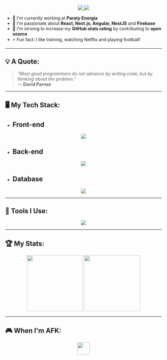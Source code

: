 <div align="center">
  <a href="https://www.linkedin.com/in/elias-santana-santos" target="_blank">
    <img src="https://skillicons.dev/icons?i=linkedin" />
  </a>
  <a href="mailto:eliaassantana00@gmail.com">
    <img src="https://skillicons.dev/icons?i=gmail" />
  </a>
</div>

- 🧠 I'm currently working at **Paraty Energia**
- 🌱 I'm passionate about **React, Next.js, Angular, NestJS** and **Firebase**
- 🚀 I'm striving to increase my **GitHub stats rating** by contributing to **open source**
- ⚡ Fun fact: I like training, watching Netflix and playing football!

---

## 💡 A Quote:

> *“Most good programmers do not advance by writing code, but by thinking about the problem.”*  
> — **David Parnas**

---

## 🖥️ My Tech Stack:

- ## Front-end

<div align="center">
  <img src="https://skillicons.dev/icons?i=react,nextjs,angular,html,scss,ts,js" />
</div>

- ## Back-end

<div align="center">
  <img src="https://skillicons.dev/icons?i=ts,js,nodejs,nestjs,py" />
</div>

- ## Database

<div align="center">
  <img src="https://skillicons.dev/icons?i=firebase,gcp,postgres,prisma" />
</div>

---

## 🧰 Tools I Use:

<div align="center">
  <img src="https://skillicons.dev/icons?i=vscode,postman,docker,npm,yarn" />
</div>

---

## 🏆 My Stats:

<div align="center">
  <img height="180em" src="https://github-readme-stats.vercel.app/api?username=Eliaas00&show_icons=true&theme=github_dark&hide_border=true&count_private=true" />
  <img height="180em" src="https://github-readme-stats.vercel.app/api/top-langs/?username=Eliaas00&layout=compact&langs_count=10&theme=github_dark&hide_border=true" />
</div>

---

## 🎮 When I'm AFK:

<div align="center">
  <img src="https://upload.wikimedia.org/wikipedia/commons/7/75/Netflix_icon.svg" width="40" />
</div>
